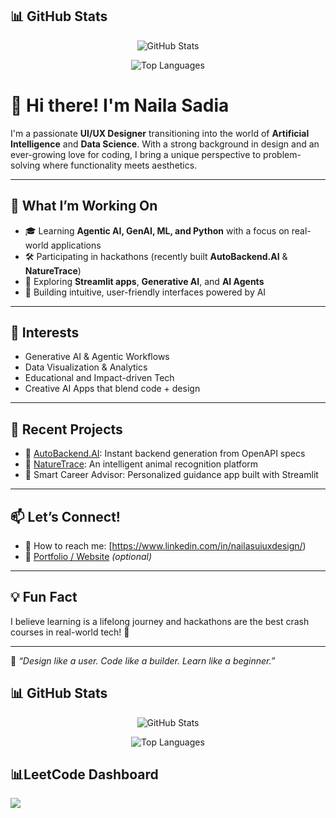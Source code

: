 <!--
**nailauiuxdesign/nailauiuxdesign** is a ✨ _special_ ✨ repository because its `README.md` (this file) appears on your GitHub profile.
-->
## 📊 GitHub Stats

<p align="center">
  <img src="https://github-readme-stats.vercel.app/api?username=nailauiuxdesign&show_icons=true&theme=gruvbox" alt="GitHub Stats" />
</p>

<p align="center">
  <img src="https://github-readme-stats.vercel.app/api/top-langs/?username=nailauiuxdesign&layout=compact&theme=radical" alt="Top Languages" />
</p>

# 👋 Hi there! I'm Naila Sadia

I'm a passionate **UI/UX Designer** transitioning into the world of **Artificial Intelligence** and **Data Science**. With a strong background in design and an ever-growing love for coding, I bring a unique perspective to problem-solving where functionality meets aesthetics.

---

## 🚀 What I’m Working On

- 🎓 Learning **Agentic AI, GenAI, ML, and Python** with a focus on real-world applications
- 🛠️ Participating in hackathons (recently built **AutoBackend.AI** & **NatureTrace**)
- 🌱 Exploring  **Streamlit apps**, **Generative AI**, and **AI Agents**
- 🎨 Building intuitive, user-friendly interfaces powered by AI

---

## 🧠 Interests

- Generative AI & Agentic Workflows  
- Data Visualization & Analytics  
- Educational and Impact-driven Tech  
- Creative AI Apps that blend code + design

---

## 🌟 Recent Projects

- 🔧 [AutoBackend.AI](https://github.com/nailauiuxdesign/autobackend.ai_web): Instant backend generation from OpenAPI specs
- 🐾 [NatureTrace](https://github.com/nailauiuxdesign/2025_NatureTrace_Python): An intelligent animal recognition platform
- 🧠 Smart Career Advisor: Personalized guidance app built with Streamlit

---

## 📫 Let’s Connect!

- 💼 How to reach me: [https://www.linkedin.com/in/nailasuiuxdesign/)
- 📝 [Portfolio / Website](https://yourportfolio.com) *(optional)*

---

## 💡 Fun Fact

I believe learning is a lifelong journey and hackathons are the best crash courses in real-world tech! 🚀

---

🖤 _“Design like a user. Code like a builder. Learn like a beginner.”_

## 📊 GitHub Stats

<p align="center">
  <img src="https://github-readme-stats.vercel.app/api?username=nailauiuxdesign&show_icons=true&theme=radical" alt="GitHub Stats" />
</p>

<p align="center">
  <img src="https://github-readme-stats.vercel.app/api/top-langs/?username=nailauiuxdesign&layout=compact&theme=radical" alt="Top Languages" />
</p>

## 📊LeetCode Dashboard
![](https://leetcard.jacoblin.cool/nailasadia?ext=contest)
